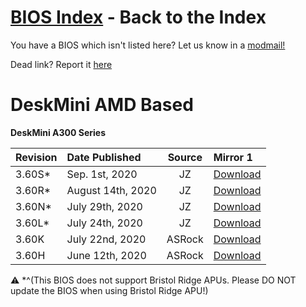 # [BIOS Index](/beta_bios/beta_bios.md) - Back to the Index

You have a BIOS which isn't listed here? Let us know in a [modmail!](https://www.reddit.com/message/compose?to=%2Fr%2FASRock)

Dead link? Report it [here](https://forms.gle/ApqAN72vS6sxzFnm7)

# **DeskMini AMD Based**

**DeskMini A300 Series**

Revision|Date Published|Source|Mirror 1
:--|:--|:--:|:--
3.60S*|Sep. 1st, 2020|JZ|[Download](https://drive.google.com/file/d/1JCPdLWH9ztrcAHMj47e2gVwzr0brrJIJ/view?usp=sharing)
3.60R*|August 14th, 2020|JZ|[Download](https://drive.google.com/file/d/1kPVqnIFTBa4lBtw-735KYDLj52_-NR4S/view?usp=sharing)
3.60N*|July 29th, 2020|JZ|[Download](https://drive.google.com/file/d/16O0_w0YZrkckw0IFxdcJ4uQm-gh3Wgsj/view?usp=sharing)
3.60L*|July 24th, 2020|JZ|[Download](https://drive.google.com/file/d/1ORFJm5TEydCK0CEkCFBmczKYbk8LHexr/view?usp=sharing)
3.60K|July 22nd, 2020|ASRock|[Download](https://drive.google.com/file/d/1sdOxp10KtBnguoKSvqpb3p-cdY1gAAvl/view?usp=sharing)
3.60H|June 12th, 2020|ASRock|[Download](https://drive.google.com/file/d/1qZ7miy1JYVCyKgk3QlmEx2HApvoqMQ_n/view?usp=sharing)

⚠️ *^(This BIOS does not support Bristol Ridge APUs. Please DO NOT update the BIOS when using Bristol Ridge APU!)